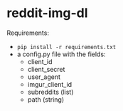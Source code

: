 # reddit-img-dl

Requirements:
  - `pip install -r requirements.txt`
  - a config.py file with the fields:
    - client_id
    - client_secret
    - user_agent
    - imgur_client_id
    - subreddits (list)
    - path (string)
